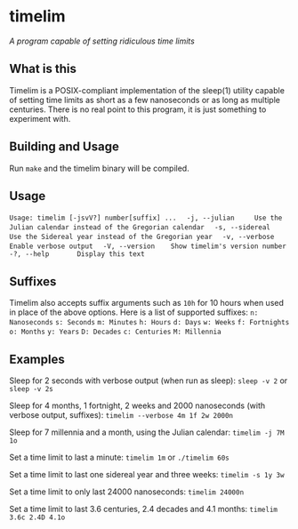 timelim
========
_A program capable of setting ridiculous time limits_

## What is this
Timelim is a POSIX-compliant implementation of the sleep(1) utility capable of setting time limits as short as a few nanoseconds or as long as multiple centuries.
There is no real point to this program, it is just something to experiment with.

## Building and Usage
Run `make` and the timelim binary will be compiled.

## Usage
`Usage: timelim [-jsvV?] number[suffix] ...`
`  -j, --julian     Use the Julian calendar instead of the Gregorian calendar`
`  -s, --sidereal   Use the Sidereal year instead of the Gregorian year`
`  -v, --verbose    Enable verbose output`
`  -V, --version    Show timelim's version number`
`  -?, --help       Display this text`

## Suffixes
Timelim also accepts suffix arguments such as `10h` for 10 hours when used in place of the above options. Here is a list of supported suffixes:
`n: Nanoseconds`
`s: Seconds`
`m: Minutes`
`h: Hours`
`d: Days`
`w: Weeks`
`f: Fortnights`
`o: Months`
`y: Years`
`D: Decades`
`c: Centuries`
`M: Millennia`

## Examples
Sleep for 2 seconds with verbose output (when run as sleep):
`sleep -v 2` or `sleep -v 2s`

Sleep for 4 months, 1 fortnight, 2 weeks and 2000 nanoseconds (with verbose output, suffixes):
`timelim --verbose 4m 1f 2w 2000n`

Sleep for 7 millennia and a month, using the Julian calendar:
`timelim -j 7M 1o`

Set a time limit to last a minute: 
`timelim 1m` or `./timelim 60s`

Set a time limit to last one sidereal year and three weeks:
`timelim -s 1y 3w`

Set a time limit to only last 24000 nanoseconds:
`timelim 24000n`

Set a time limit to last 3.6 centuries, 2.4 decades and 4.1 months:
`timelim 3.6c 2.4D 4.1o`

